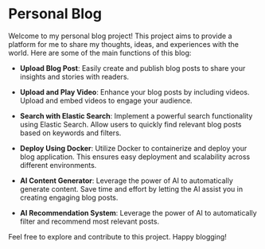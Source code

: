 # Personal Blog

Welcome to my personal blog project! This project aims to provide a platform for me to share my thoughts, ideas, and experiences with the world. Here are some of the main functions of this blog:

- **Upload Blog Post**: Easily create and publish blog posts to share your insights and stories with readers.

- **Upload and Play Video**: Enhance your blog posts by including videos. Upload and embed videos to engage your audience.

- **Search with Elastic Search**: Implement a powerful search functionality using Elastic Search. Allow users to quickly find relevant blog posts based on keywords and filters.

- **Deploy Using Docker**: Utilize Docker to containerize and deploy your blog application. This ensures easy deployment and scalability across different environments.

- **AI Content Generator**: Leverage the power of AI to automatically generate content. Save time and effort by letting the AI assist you in creating engaging blog posts.

- **AI Recommendation System**: Leverage the power of AI to automatically filter and recommend most relevant posts.

Feel free to explore and contribute to this project. Happy blogging!

